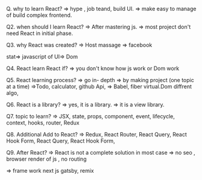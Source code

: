 Q. why to learn React?
=> hype , job teand, build UI.
=> make easy to manage of build complex frontend.

Q2. when should I learn React?
=> After mastering js.
=> most project don't need React in initial phase.

Q3. why React was created?
=> Host massage => facebook

stat=> javascript  of UI=> Dom

Q4. React learn React if?
=> you don't know how js work or Dom work

Q5. React learning process?
=> go in- depth           => by making project (one topic at a time)
                          =>Todo, calculator, github Api,
=> Babel, fiber virtual.Dom
diffrent algo,

Q6. React is a library?
=> yes, it is a library.
=> it is a view library.


Q7. topic to learn?
=> JSX, state, props, component, event, lifecycle, context, hooks, router, Redux

Q8. Additional Add to React?
=> Redux, React Router, React Query, React Hook Form, React Query, React Hook Form,

Q9. After React?
=> React is not a complete solution in most case
=> no seo , browser render of js , no routing

=> frame work
next js gatsby, remix
